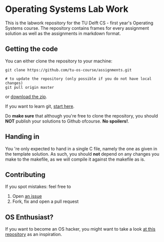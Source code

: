 # Operating Systems Lab Work

This is the labwork repository for the TU Delft CS - first year's Operating Systems course.
The repository contains frames for every assignment solution as well as the assignments in markdown format.

## Getting the code

You can either clone the repository to your machine:

    git clone https://github.com/tu-os-course/assignments.git
    
    # to update the repository (only possible if you do not have local changes)
    git pull origin master
    
or [download the zip](https://github.com/tu-os-course/assignments/archive/master.zip).

If you want to learn git, [start here](https://try.github.io/levels/1/challenges/1).

Do **make sure** that although you're free to clone the repository, you should **NOT** publish your solutions to Github ofcourse.
**No spoilers!**.

## Handing in

You 're only expected to hand in a single C file, namely the one as given in the template solution.
As such, you should **not** depend on any changes you make to the makefile, as we will compile it against the makefile as is.

## Contributing

If you spot mistakes: feel free to

1. Open [an issue](https://github.com/tu-os-course/assignments/issues/new)
2. Fork, fix and open a pull request


## OS Enthusiast?

If you want to become an OS hacker, you might want to take a look [at this repository](https://github.com/tu-os-course/bare-pi)
as an inspiration.
